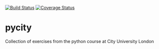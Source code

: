 [![Build Status](https://travis-ci.org/dennyb87/pycity.svg?branch=master)](https://travis-ci.org/dennyb87/pycity)
[![Coverage Status](https://coveralls.io/repos/dennyb87/pycity/badge.svg?branch=master&service=github)](https://coveralls.io/github/dennyb87/pycity?branch=master)

# pycity
Collection of exercises from the python course at City University London

